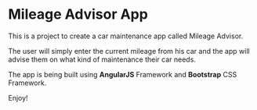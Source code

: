 Mileage Advisor App
===================

This is a project to create a car maintenance app called Mileage Advisor.

The user will simply enter the current mileage from his car and the app
will advise them on what kind of maintenance their car needs.

The app is being built using **AngularJS** Framework and **Bootstrap** CSS Framework.

Enjoy!
